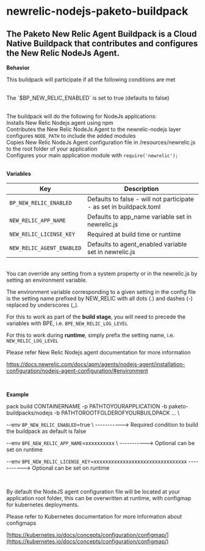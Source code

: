 
# newrelic-nodejs-paketo-buildpack
## The Paketo New Relic Agent Buildpack is a Cloud Native Buildpack that contributes and configures the New Relic NodeJs Agent.

  

**Behavior**

  
This buildpack will participate if all the following conditions are met

<br/>
The `$BP_NEW_RELIC_ENABLED` is set to true (defaults to false)
<br/><br/>

The buildpack will do the following for NodeJs applications:
<br/>
Installs New Relic Nodejs agent using npm
<br/>
Contributes the New Relic NodeJs Agent to the newrelic-nodejs layer configures `NODE_PATH` to include the added modules
<br/>
Copies New Relic NodeJs Agent configuration file in /resources/newrelic.js to the root folder of your application
<br/>
Configures your main application module with `require('newrelic');`
<br/><br/>


**Variables**
<br/>

| Key | Description |
|--|--|
| `BP_NEW_RELIC_ENABLED` | Defaults to false - will not participate - as set in buildpack.toml   |
| `NEW_RELIC_APP_NAME` | Defaults to app_name variable set in newrelic.js  |
| `NEW_RELIC_LICENSE_KEY`  | Required at build time or runtime     |
| `NEW_RELIC_AGENT_ENABLED`  | Defaults to agent_enabled variable set in newrelic.js |

<br/>
You can override any setting from a system property or in the newrelic.js by setting an environment variable.

The environment variable corresponding to a given setting in the config file is the setting name prefixed by NEW_RELIC with all dots (.) and dashes (-) replaced by underscores (_). 

For this to work as part of the **build stage**, you will need to precede the variables with BPE, i.e. `BPE_NEW_RELIC_LOG_LEVEL`

For this to work during **runtime**, simply prefix the setting name, i.e. `NEW_RELIC_LOG_LEVEL`

Please refer New Relic Nodejs agent documentation for more information

https://docs.newrelic.com/docs/apm/agents/nodejs-agent/installation-configuration/nodejs-agent-configuration/#environment

<br/>

**Example**
  
pack build CONTAINERNAME -p PATHTOYOURAPPLICATION -b paketo-buildpacks/nodejs -b PATHTOROOTFOLDEROFYOURBUILDPACK ... \

--env `BP_NEW_RELIC_ENABLED`=true \ -----------> Required condition to build the buildpack as default is false

--env `BPE_NEW_RELIC_APP_NAME`=xxxxxxxxxx \ -----------> Optional can be set on runtime

--env `BPE_NEW_RELIC_LICENSE_KEY`=xxxxxxxxxxxxxxxxxxxxxxxxxxxxxxxx -----------> Optional can be set on runtime

 <br/>

By default the NodeJS agent configuration file will be located at your application root folder, this can be overwritten at runtime, with configmap for kubernetes deployments.

Please refer to Kubernetes documentation for more information about configmaps

[https://kubernetes.io/docs/concepts/configuration/configmap/](https://kubernetes.io/docs/concepts/configuration/configmap/)
